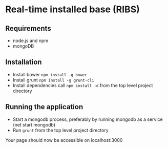 # Real-time installed base (RIBS)

## Requirements

- node.js and npm
- mongoDB

## Installation

- Install bower `npm install -g bower`
- Install grunt `npm install -g grunt-cli`
- Install dependencies call `npm install -d` from the top level project directory

## Running the application

- Start a mongodb process, preferably by running mongodb as a service (net start mongodb)
- Run `grunt` from the top level project directory

Your page should now be accessible on localhost:3000

